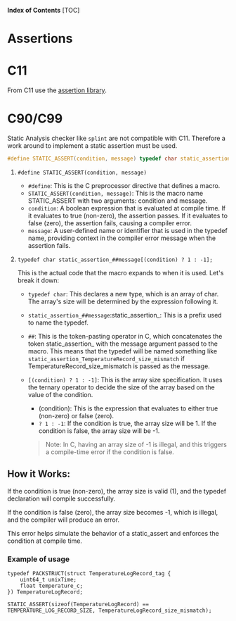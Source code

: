 **Index of Contents**
[TOC]

# Assertions
# C11
From C11 use the [assertion library](https://en.cppreference.com/w/c/language/_Static_assert).
# C90/C99
Static Analysis checker like `splint` are not compatible with C11. Therefore a work around to implement a static assertion must be used.

```h
#define STATIC_ASSERT(condition, message) typedef char static_assertion_##message[(condition) ? 1 : -1]
```
1. `#define STATIC_ASSERT(condition, message)`
    - `#define`: This is the C preprocessor directive that defines a macro.
    - `STATIC_ASSERT(condition, message)`: This is the macro name STATIC_ASSERT with two arguments: condition and message.
    - `condition`: A boolean expression that is evaluated at compile time. If it evaluates to true (non-zero), the assertion passes. If it evaluates to false (zero), the assertion fails, causing a compiler error.
    - `message`: A user-defined name or identifier that is used in the typedef name, providing context in the compiler error message when the assertion fails.

2. `typedef char static_assertion_##message[(condition) ? 1 : -1];`

    This is the actual code that the macro expands to when it is used. Let's break it down:

    - `typedef char`: This declares a new type, which is an array of char. The array's size will be determined by the expression following it.
    - `static_assertion_##message`:static_assertion_: This is a prefix used to name the typedef.
    - `##`: This is the token-pasting operator in C, which concatenates the token static_assertion_ with the message argument passed to the macro. This means that the typedef will be named something like `static_assertion_TemperatureRecord_size_mismatch` if TemperatureRecord_size_mismatch is passed as the message.
    - `[(condition) ? 1 : -1]`: This is the array size specification. It uses the ternary operator to decide the size of the array based on the value of the condition. 
        - (condition): This is the expression that evaluates to either true (non-zero) or false (zero).
        - `? 1 : -1`: If the condition is true, the array size will be 1. If the condition is false, the array size will be -1.
        
        > Note: In C, having an array size of -1 is illegal, and this triggers a compile-time error if the condition is false.

## How it Works:
If the condition is true (non-zero), the array size is valid (1), and the typedef declaration will compile successfully.

If the condition is false (zero), the array size becomes -1, which is illegal, and the compiler will produce an error.

This error helps simulate the behavior of a static_assert and enforces the condition at compile time.

### Example of usage
```
typedef PACKSTRUCT(struct TemperatureLogRecord_tag {
    uint64_t unixTime;
    float temperature_c;
}) TemperatureLogRecord;

STATIC_ASSERT(sizeof(TemperatureLogRecord) == TEMPERATURE_LOG_RECORD_SIZE, TemperatureLogRecord_size_mismatch);
```

